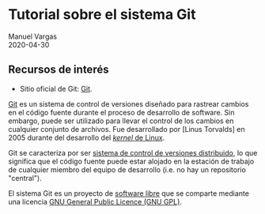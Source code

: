 # Tutorial sobre el sistema Git
Manuel Vargas  
2020-04-30

## Recursos de interés
* Sitio oficial de Git: [Git](https://git-scm.com/).

[Git](https://git-scm.com/) es un sistema de control de versiones diseñado para rastrear cambios en el código fuente durante el proceso de desarrollo de software. Sin embargo, puede ser utilizado para llevar el control de los cambios en cualquier conjunto de archivos. Fue desarrollado por [Linus Torvalds] en 2005 durante del desarrollo del [_kernel_ de Linux](https://en.wikipedia.org/wiki/Linux_kernel).

Git se caracteriza por ser [sistema de control de versiones distribuido](https://en.wikipedia.org/wiki/Distributed_version_control), lo que significa que el código fuente puede estar alojado en la estación de trabajo de cualquier miembro del equipo de desarrollo (i.e. no hay un repositorio "central").

El sistema Git es un proyecto de [software libre](https://en.wikipedia.org/wiki/Free_software) que se comparte mediante una licencia [GNU General Public Licence (GNU GPL)](https://www.gnu.org/licenses/old-licenses/gpl-2.0.html).
